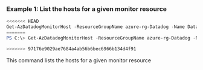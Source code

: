 ### Example 1: List the hosts for a given monitor resource
```powershell
<<<<<<< HEAD
Get-AzDatadogMonitorHost -ResourceGroupName azure-rg-Datadog -Name Datadog
=======
PS C:\> Get-AzDatadogMonitorHost -ResourceGroupName azure-rg-Datadog -Name Datadog

>>>>>>> 97176e9029ae7684a4ab56b6bec6966b134d4f91
```

This command lists the hosts for a given monitor resource
